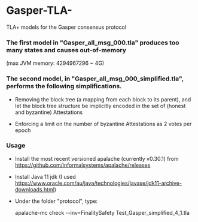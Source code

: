 # Gasper-TLA-
TLA+ models for the Gasper consensus protocol

### The first model in "Gasper_all_msg_000.tla" produces too many states and causes out-of-memory 
(max JVM memory: 4294967296 ~ 4G)

### The second model, in "Gasper_all_msg_000_simplified.tla", performs the following simplifications.

- Removing the block tree (a mapping from each block to its parent), and let the block tree structure be implicitly encoded in the set of (honest and byzantine) Attestations

- Enforcing a limit on the number of byzantine Attestations as 2 votes per epoch

### Usage

- Install the most recent versioned apalache (currently v0.30.1) from https://github.com/informalsystems/apalache/releases

- Install Java 11 jdk (I used https://www.oracle.com/au/java/technologies/javase/jdk11-archive-downloads.html)

- Under the folder "protocol", type:

  apalache-mc check --inv=FinalitySafety Test_Gasper_simplified_4_1.tla
  
